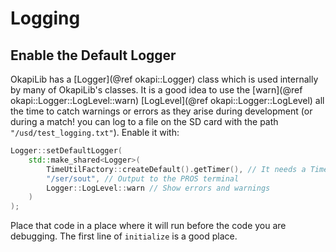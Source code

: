 # Logging

## Enable the Default Logger

OkapiLib has a [Logger](@ref okapi::Logger) class which is used internally by many of
OkapiLib's classes. It is a good idea to use the [warn](@ref okapi::Logger::LogLevel::warn)
[LogLevel](@ref okapi::Logger::LogLevel) all the time to catch warnings or errors as they arise
during development (or during a match! you can log to a file on the SD card with the path
`"/usd/test_logging.txt"`). Enable it with:
```cpp
Logger::setDefaultLogger(
    std::make_shared<Logger>(
        TimeUtilFactory::createDefault().getTimer(), // It needs a Timer
        "/ser/sout", // Output to the PROS terminal
        Logger::LogLevel::warn // Show errors and warnings
    )
);
```

Place that code in a place where it will run before the code you are debugging.
The first line of `initialize` is a good place.
